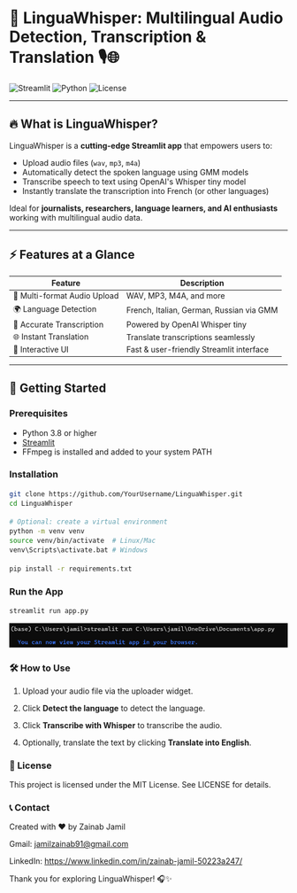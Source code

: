 # 🚀 LinguaWhisper: Multilingual Audio Detection, Transcription & Translation 🎙️🌐

![Streamlit](https://img.shields.io/badge/Streamlit-App-blue)
![Python](https://img.shields.io/badge/Python-3.8%2B-green)
![License](https://img.shields.io/badge/License-MIT-yellow)

---

## 🔥 What is LinguaWhisper?

LinguaWhisper is a **cutting-edge Streamlit app** that empowers users to:

- Upload audio files (`wav`, `mp3`, `m4a`)  
- Automatically detect the spoken language using GMM models  
- Transcribe speech to text using OpenAI's Whisper tiny model  
- Instantly translate the transcription into French (or other languages)  

Ideal for **journalists, researchers, language learners, and AI enthusiasts** working with multilingual audio data.

---

## ⚡ Features at a Glance

| Feature                        | Description                                     |
|-------------------------------|------------------------------------------------|
| 🎵 Multi-format Audio Upload   | WAV, MP3, M4A, and more                        |
| 🌍 Language Detection          | French, Italian, German, Russian via GMM       |
| 📝 Accurate Transcription      | Powered by OpenAI Whisper tiny                  |
| 🌐 Instant Translation         | Translate transcriptions seamlessly              |
| 🚀 Interactive UI              | Fast & user-friendly Streamlit interface        |

---

## 🚀 Getting Started

### Prerequisites

- Python 3.8 or higher  
- [Streamlit](https://streamlit.io/)  
- FFmpeg is installed and added to your system PATH  

### Installation

```bash
git clone https://github.com/YourUsername/LinguaWhisper.git
cd LinguaWhisper

# Optional: create a virtual environment
python -m venv venv
source venv/bin/activate  # Linux/Mac
venv\Scripts\activate.bat # Windows

pip install -r requirements.txt
```
###  Run the App 
```bash
streamlit run app.py
```
<p align="center">
  <img src="https://github.com/zainabjanice/LinguaWhisper/blob/f24650967446ede82e7894f9dbe835f726318c83/cap1.png?raw=true" alt="Screenshot" width="620"/>
</p>

### 🛠️ How to Use
1. Upload your audio file via the uploader widget.

2. Click **Detect the language** to detect the language.

3. Click **Transcribe with Whisper** to transcribe the audio.

4. Optionally, translate the text by clicking **Translate into English**.

### 📄 License
This project is licensed under the MIT License. See LICENSE for details.

### 📞 Contact
Created with ❤️ by Zainab Jamil

Gmail: jamilzainab91@gmail.com

LinkedIn: https://www.linkedin.com/in/zainab-jamil-50223a247/

Thank you for exploring LinguaWhisper! 🎧✨


